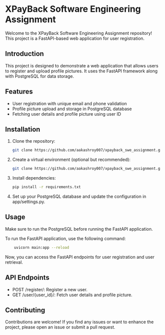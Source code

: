 # XPayBack Software Engineering Assignment

Welcome to the XPayBack Software Engineering Assignment repository! This project is a FastAPI-based web application for user registration.

## Introduction

This project is designed to demonstrate a web application that allows users to register and upload profile pictures. It uses the FastAPI framework along with PostgreSQL for data storage.

## Features

- User registration with unique email and phone validation
- Profile picture upload and storage in PostgreSQL database
- Fetching user details and profile picture using user ID

## Installation
1. Clone the repository:

   ```bash
   git clone https://github.com/aakashroy007/xpayback_swe_assignment.git
   ```
2. Create a virtual environment (optional but recommended):
    ```bash
   git clone https://github.com/aakashroy007/xpayback_swe_assignment.git
   ```
3. Install dependencies:
    ```bash
   pip install -r requirements.txt
   ```
4. Set up your PostgreSQL database and update the configuration in app/settings.py.

## Usage
Make sure to run the PostgreSQL before running the FastAPI application.

To run the FastAPI application, use the following command:

```bash
    uvicorn main:app --reload
```
Now, you can access the FastAPI endpoints for user registration and user retrieval.
## API Endpoints
- POST /register/: Register a new user.
- GET /user/{user_id}/: Fetch user details and profile picture.

## Contributing
Contributions are welcome! If you find any issues or want to enhance the project, please open an issue or submit a pull request.